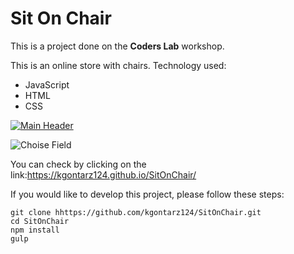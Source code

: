 # Sit On Chair

This is a project done on the **Coders Lab** workshop.

This is an online store with chairs. Technology used:
- JavaScript
- HTML
- CSS

[![Main Header](https://github.com/kgontarz124/SitOnChair/raw/master/images/pscreenshot_1.png)](https://github.com/kgontarz124/SitOnChair/raw/master/images/pscreenshot_1.png)

![Choise Field](/images/pscreenshot_2.png)

You can check by clicking on the link:https://kgontarz124.github.io/SitOnChair/



If you would like to develop this project, please follow these steps:
```
git clone hhttps://github.com/kgontarz124/SitOnChair.git
cd SitOnChair
npm install
gulp
```
